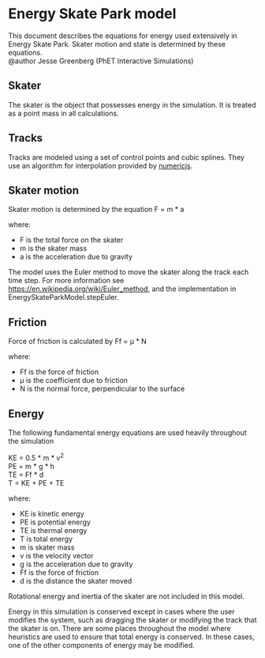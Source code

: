 # Energy Skate Park model

This document describes the equations for energy used extensively in Energy Skate Park. Skater motion and state
is determined by these equations.<br>
@author Jesse Greenberg (PhET Interactive Simulations)

 ## Skater
 
 The skater is the object that possesses energy in the simulation. It is treated as a point mass in all calculations.

## Tracks

Tracks are modeled using a set of control points and cubic splines. They use an algorithm for interpolation provided by [numericjs](http://www.numericjs.com/).
 
 ## Skater motion
 
 Skater motion is determined by the equation
 F = m * a
 
 where:
   - F is the total force on the skater
   - m is the skater mass
   - a is the acceleration due to gravity
 
 The model uses the Euler method to move the skater along the track each time step. For more information see https://en.wikipedia.org/wiki/Euler_method, and
 the implementation in EnergySkateParkModel.stepEuler.

## Friction
Force of friction is calculated by
Ff = &#956; * N

where:
 - Ff is the force of friction
 - &#956; is the coefficient due to friction
 - N is the normal force, perpendicular to the surface

## Energy

The following fundamental energy equations are used heavily throughout the simulation

KE = 0.5 * m * v<sup>2</sup><br>
PE = m * g * h<br>
TE = Ff * d<br>
T = KE + PE + TE<br>

where:
 - KE is kinetic energy
 - PE is potential energy
 - TE is thermal energy
 - T is total energy
 - m is skater mass
 - v is the velocity vector
 - g is the acceleration due to gravity
 - Ff is the force of friction
 - d is the distance the skater moved
 
Rotational energy and inertia of the skater are not included in this model.  

Energy in this simulation is conserved except in cases where the user modifies the system, such as dragging the skater
or modifying the track that the skater is on. There are some places throughout the model where heuristics are used to
ensure that total energy is conserved. In these cases, one of the other components of energy may be modified. 